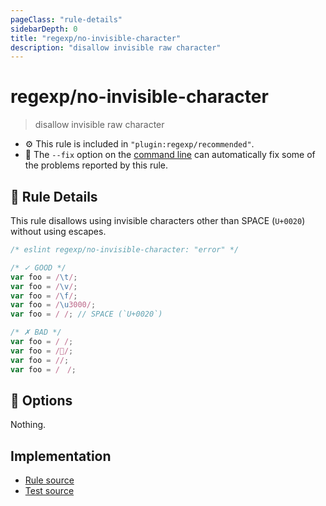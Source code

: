 ```yaml
---
pageClass: "rule-details"
sidebarDepth: 0
title: "regexp/no-invisible-character"
description: "disallow invisible raw character"
---
```

# regexp/no-invisible-character

> disallow invisible raw character

- :gear: This rule is included in `"plugin:regexp/recommended"`.
- :wrench: The `--fix` option on the [command line](https://eslint.org/docs/user-guide/command-line-interface#fixing-problems) can automatically fix some of the problems reported by this rule.

## :book: Rule Details

This rule disallows using invisible characters other than SPACE (`U+0020`) without using escapes.

<eslint-code-block fix>

```js
/* eslint regexp/no-invisible-character: "error" */

/* ✓ GOOD */
var foo = /\t/;
var foo = /\v/;
var foo = /\f/;
var foo = /\u3000/;
var foo = / /; // SPACE (`U+0020`)

/* ✗ BAD */
var foo = /	/;
var foo = //;
var foo = //;
var foo = /　/;
```

</eslint-code-block>

## :wrench: Options

Nothing.

## Implementation

- [Rule source](https://github.com/ota-meshi/eslint-plugin-regexp/blob/master/lib/rules/no-invisible-character.ts)
- [Test source](https://github.com/ota-meshi/eslint-plugin-regexp/blob/master/tests/lib/rules/no-invisible-character.js)
